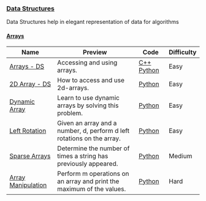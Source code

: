 ### [Data Structures](https://www.hackerrank.com/domains/data-structures)
Data Structures help in elegant representation of data for algorithms

#### [Arrays](https://www.hackerrank.com/domains/data-structures/arrays)

Name | Preview | Code | Difficulty
---- | ------- | ---- | ----------
[Arrays - DS](https://www.hackerrank.com/challenges/arrays-ds)|Accessing and using arrays.|[C++](arrays-ds.cpp) [Python](arrays-ds.py)|Easy
[2D Array - DS](https://www.hackerrank.com/challenges/2d-array)|How to access and use 2d-arrays.|[Python](2d-array.py)|Easy
[Dynamic Array](https://www.hackerrank.com/challenges/dynamic-array)|Learn to use dynamic arrays by solving this problem.|[Python](dynamic-array.py)|Easy
[Left Rotation](https://www.hackerrank.com/challenges/array-left-rotation)|Given an array and a number, d, perform d left rotations on the array.|[Python](array-left-rotation.py)|Easy
[Sparse Arrays](https://www.hackerrank.com/challenges/sparse-arrays)|Determine the number of times a string has previously appeared.|[Python](sparse-arrays.py)|Medium
[Array Manipulation](https://www.hackerrank.com/challenges/crush)|Perform m operations on an array and print the maximum of the values.|[Python](crush.py)|Hard

